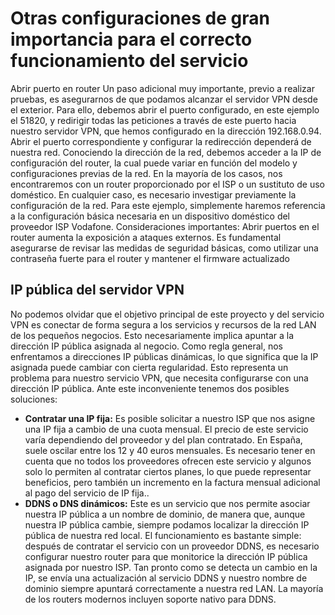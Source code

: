 # Otras configuraciones de gran importancia para el correcto funcionamiento del servicio

Abrir puerto en router
Un paso adicional muy importante, previo a realizar pruebas, es asegurarnos de que podamos alcanzar el servidor VPN desde el exterior. Para ello, debemos abrir el puerto configurado, en este ejemplo el 51820, y redirigir todas las peticiones a través de este puerto hacia nuestro servidor VPN, que hemos configurado en la dirección 192.168.0.94.
Abrir el puerto correspondiente y configurar la redirección dependerá de nuestra red. Conociendo la dirección de la red, debemos acceder a la IP de configuración del router, la cual puede variar en función del modelo y configuraciones previas de la red. En la mayoría de los casos, nos encontraremos con un router proporcionado por el ISP o un sustituto de uso doméstico. En cualquier caso, es necesario investigar previamente la configuración de la red.
Para este ejemplo, simplemente haremos referencia a la configuración básica necesaria en un dispositivo doméstico del proveedor ISP Vodafone.
Consideraciones importantes: Abrir puertos en el router aumenta la exposición a ataques externos. Es fundamental asegurarse de revisar las medidas de seguridad básicas, como utilizar una contraseña fuerte para el router y mantener el firmware actualizado

## IP pública del servidor VPN

No podemos olvidar que el objetivo principal de este proyecto y del servicio VPN es conectar de forma segura a los servicios y recursos de la red LAN de los pequeños negocios. Esto necesariamente implica apuntar a la dirección IP pública asignada al negocio. Como regla general, nos enfrentamos a direcciones IP públicas dinámicas, lo que significa que la IP asignada puede cambiar con cierta regularidad. Esto representa un problema para nuestro servicio VPN, que necesita configurarse con una dirección IP pública.
Ante este inconveniente tenemos dos posibles soluciones:
-	**Contratar una IP fija:** Es posible solicitar a nuestro ISP que nos asigne una IP fija a cambio de una cuota mensual. El precio de este servicio varía dependiendo del proveedor y del plan contratado. En España, suele oscilar entre los 12 y 40 euros mensuales. Es necesario tener en cuenta que no todos los proveedores ofrecen este servicio y algunos solo lo permiten al contratar ciertos planes, lo que puede representar beneficios, pero también un incremento en la factura mensual adicional al pago del servicio de IP fija..
-	**DDNS o DNS dinámicos:** Este es un servicio que nos permite asociar nuestra IP pública a un nombre de dominio, de manera que, aunque nuestra IP pública cambie, siempre podamos localizar la dirección IP pública de nuestra red local. El funcionamiento es bastante simple: después de contratar el servicio con un proveedor DDNS, es necesario configurar nuestro router para que monitorice la dirección IP pública asignada por nuestro ISP. Tan pronto como se detecta un cambio en la IP, se envía una actualización al servicio DDNS y nuestro nombre de dominio siempre apuntará correctamente a nuestra red LAN. La mayoría de los routers modernos incluyen soporte nativo para DDNS.

